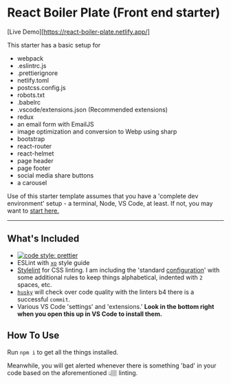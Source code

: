 # React Boiler Plate (Front end starter)

[Live Demo][https://react-boiler-plate.netlify.app/]

This starter has a basic setup for

- webpack
- .eslintrc.js
- .prettierignore
- netlify.toml
- postcss.config.js
- robots.txt
- .babelrc
- .vscode/extensions.json (Recommended extensions)
- redux
- an email form with EmailJS
- image optimization and conversion to Webp using sharp
- bootstrap
- react-router
- react-helmet
- page header
- page footer
- social media share buttons
- a carousel

Use of this starter template assumes that you have a 'complete dev environment' setup - a terminal, Node, VS Code, at least. If not, you may want to [start here.](https://www.notion.so/codefinity/Setting-up-a-Local-Dev-Environment-for-JS-02a4e9f4a30043d3a8e7d109be3448f4)

---

## What's Included

- [![code style: prettier](https://img.shields.io/badge/code_style-prettier-ff69b4.svg?style=flat-square)](https://github.com/prettier/prettier)
- ESLint with [`xo`](https://github.com/xojs/xo) style guide
- [Stylelint](https://stylelint.io/) for CSS linting. I am including the 'standard [configuration](https://stylelint.io/user-guide/configure)' with some additional rules to keep things alphabetical, indented with `2` spaces, etc.
- [`husky`](https://www.npmjs.com/package/husky) will check over code quality with the linters b4 there is a successful `commit`.
- Various VS Code 'settings' and 'extensions.' **Look in the bottom right when you open this up in VS Code to install them.**

## How To Use

Run `npm i` to get all the things installed.

Meanwhile, you will get alerted whenever there is something 'bad' in your code based on the aforementioned 👆🏽 linting. 
